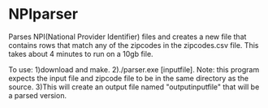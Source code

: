 # NPIparser

Parses NPI(National Provider Identifier) files and creates a new file that contains rows that match any of the zipcodes in the zipcodes.csv file. This takes about 4 minutes to run on a 10gb file.

To use: 
1)download and make.
2)./parser.exe [inputfile]. Note: this program expects the input file and zipcode file to be in the same directory as the source.
3)This will create an output file named "outputinputfile" that will be a parsed version.
